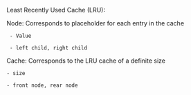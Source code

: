 Least Recently Used Cache (LRU):

Node: Corresponds to placeholder for each entry in the cache
	
	 - Value
	
	 - left child, right child

Cache: Corresponds to the LRU cache of a definite size
	
	- size
	
	- front node, rear node
